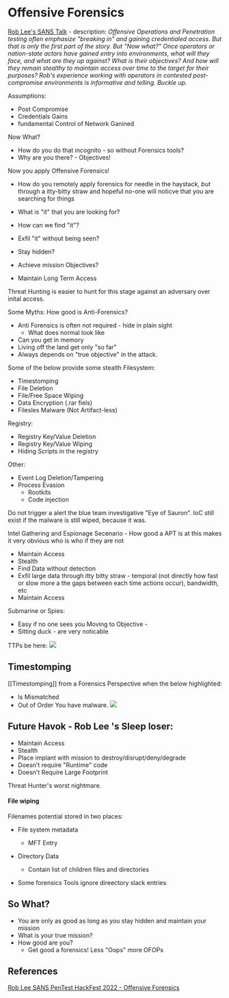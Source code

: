 # Offensive Forensics

[Rob Lee's SANS Talk](https://www.youtube.com/watch?v=WwmcZSHw66w) - description: *Offensive Operations and Penetration testing often emphasize "breaking in" and gaining credentialed access. But that is only the first part of the story. But "Now what?" Once operators or nation-state actors have gained entry into environments, what will they face, and what are they up against? What is their objectives? And how will they remain stealthy to maintain access over time to the target for their purposes? Rob's experience working with operators in contested post-compromise environments is informative and telling. Buckle up.*

Assumptions:
- Post Compromise
- Credentials Gains
- fundamental Control of Network Ganined

Now What?

- How do you do that incognito - so without Forensics tools?
- Why are you there? - Objectives!

Now you apply Offensive Forensics!
- How do you remotely apply forensics for needle in the haystack, *but* through a itty-bitty straw and hopeful no-one will noticve that you are searching for things

- What is "it" that you are looking for?
- How can we find "it"?
- Exfil "it" without being seen?
- Stay hidden?
- Achieve mission Objectives?
- Maintain Long Term Access

Threat Hunting is easier to hunt for this stage against an adversary over inital access.

Some Myths:
How good is Anti-Forensics?
- Anti Forensics is often not required - hide in plain sight
	- What does normal look like
-  Can you get in memory
- Living off the land get only "so far"
- Always depends on "true objective" in the attack.


Some of the below provide some stealth
Filesystem:
- Timestomping
- File Deletion
- File/Free Space Wiping
- Data Encryption (.rar fiels)
- Filesles  Malware (Not Artifact-less)

Registry:
- Registry Key/Value Deletion
- Registry Key/Value Wiping
- Hiding Scripts in the registry

Other:
- Event Log Deletion/Tampering
- Process Evasion
	- Rootkits
	- Code injection

Do not trigger a alert the blue team investigative "Eye of Sauron".
IoC still exist if the malware is still wiped, because it was.


Intel Gathering and Espionage Secenario - How good a APT is at this makes it very obvious who is who if they are not
- Maintain Access
- Stealth
- Find Data without detection
- Exfil large data through itty bitty straw - temporal (not directly how fast or slow more a the gaps between each time actions occur), bandwidth, etc
- Maintain Access

Submarine or Spies:
- Easy if no one sees you
Moving to Objective - 
- Sitting duck - are very noticable

TTPs be here:
![](robleesansoffensiveforensicslateralmovementoverview.png)

## Timestomping

[[Timestomping]] from a Forensics Perspective when the below highlighted:
- Is Mismatched
- Out of Order
You have malware.
![](robleesansoffensiveforensicstimestomping.png)


## Future Havok - Rob Lee 's Sleep loser:
- Maintain Access
- Stealth
- Place implant with mission to destroy/disrupt/deny/degrade
- Doesn't require "Runtime" code
- Doesn't Require Large Footprint

Threat Hunter's worst nightmare.

#### File wiping

Filenames potential stored in two places:
- File system metadata
	- MFT Entry
- Directory Data
	- Contain list of children files and directories

- Some forensics Tools ignore direectory slack entries


## So What?

- You are only as good as long as you stay hidden and maintain your mission
- What is your true mission?
- How good are you?
	- Get good a forensics! Less "Oops" more OFOPs

## References

[Rob Lee SANS PenTest HackFest 2022 - Offensive Forensics](https://www.youtube.com/watch?v=WwmcZSHw66w)